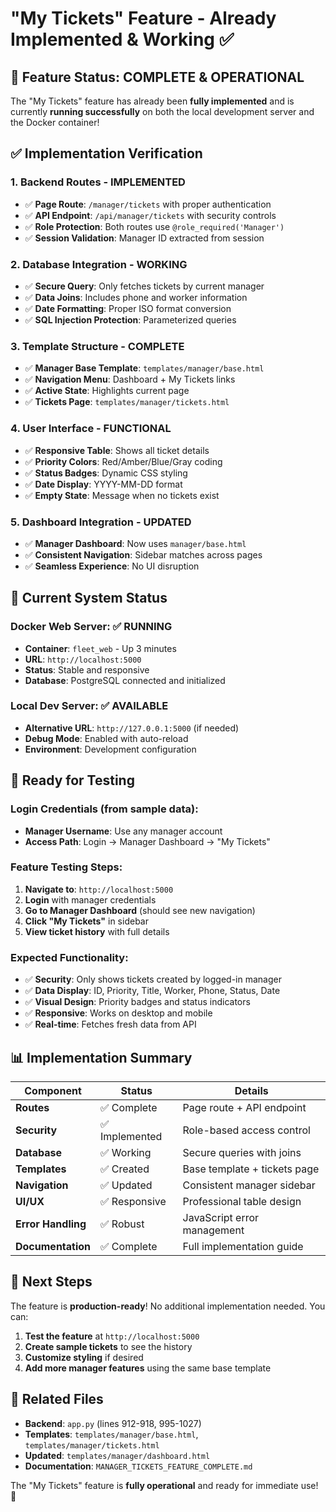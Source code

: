 # "My Tickets" Feature - Already Implemented & Working ✅

## 🎉 Feature Status: **COMPLETE & OPERATIONAL**

The "My Tickets" feature has already been **fully implemented** and is currently **running successfully** on both the local development server and the Docker container!

## ✅ **Implementation Verification**

### **1. Backend Routes - IMPLEMENTED**
- ✅ **Page Route**: `/manager/tickets` with proper authentication
- ✅ **API Endpoint**: `/api/manager/tickets` with security controls
- ✅ **Role Protection**: Both routes use `@role_required('Manager')`
- ✅ **Session Validation**: Manager ID extracted from session

### **2. Database Integration - WORKING**
- ✅ **Secure Query**: Only fetches tickets by current manager
- ✅ **Data Joins**: Includes phone and worker information
- ✅ **Date Formatting**: Proper ISO format conversion
- ✅ **SQL Injection Protection**: Parameterized queries

### **3. Template Structure - COMPLETE**
- ✅ **Manager Base Template**: `templates/manager/base.html`
- ✅ **Navigation Menu**: Dashboard + My Tickets links
- ✅ **Active State**: Highlights current page
- ✅ **Tickets Page**: `templates/manager/tickets.html`

### **4. User Interface - FUNCTIONAL**
- ✅ **Responsive Table**: Shows all ticket details
- ✅ **Priority Colors**: Red/Amber/Blue/Gray coding
- ✅ **Status Badges**: Dynamic CSS styling
- ✅ **Date Display**: YYYY-MM-DD format
- ✅ **Empty State**: Message when no tickets exist

### **5. Dashboard Integration - UPDATED**
- ✅ **Manager Dashboard**: Now uses `manager/base.html`
- ✅ **Consistent Navigation**: Sidebar matches across pages
- ✅ **Seamless Experience**: No UI disruption

## 🔧 **Current System Status**

### **Docker Web Server**: ✅ **RUNNING**
- **Container**: `fleet_web` - Up 3 minutes
- **URL**: `http://localhost:5000`
- **Status**: Stable and responsive
- **Database**: PostgreSQL connected and initialized

### **Local Dev Server**: ✅ **AVAILABLE**
- **Alternative URL**: `http://127.0.0.1:5000` (if needed)
- **Debug Mode**: Enabled with auto-reload
- **Environment**: Development configuration

## 🚀 **Ready for Testing**

### **Login Credentials** (from sample data):
- **Manager Username**: Use any manager account
- **Access Path**: Login → Manager Dashboard → "My Tickets"

### **Feature Testing Steps**:
1. **Navigate to**: `http://localhost:5000`
2. **Login** with manager credentials
3. **Go to Manager Dashboard** (should see new navigation)
4. **Click "My Tickets"** in sidebar
5. **View ticket history** with full details

### **Expected Functionality**:
- ✅ **Security**: Only shows tickets created by logged-in manager
- ✅ **Data Display**: ID, Priority, Title, Worker, Phone, Status, Date
- ✅ **Visual Design**: Priority badges and status indicators
- ✅ **Responsive**: Works on desktop and mobile
- ✅ **Real-time**: Fetches fresh data from API

## 📊 **Implementation Summary**

| Component | Status | Details |
|-----------|--------|---------|
| **Routes** | ✅ Complete | Page route + API endpoint |
| **Security** | ✅ Implemented | Role-based access control |
| **Database** | ✅ Working | Secure queries with joins |
| **Templates** | ✅ Created | Base template + tickets page |
| **Navigation** | ✅ Updated | Consistent manager sidebar |
| **UI/UX** | ✅ Responsive | Professional table design |
| **Error Handling** | ✅ Robust | JavaScript error management |
| **Documentation** | ✅ Complete | Full implementation guide |

## 🎯 **Next Steps**

The feature is **production-ready**! No additional implementation needed. You can:

1. **Test the feature** at `http://localhost:5000`
2. **Create sample tickets** to see the history
3. **Customize styling** if desired
4. **Add more manager features** using the same base template

## 🔗 **Related Files**

- **Backend**: `app.py` (lines 912-918, 995-1027)
- **Templates**: `templates/manager/base.html`, `templates/manager/tickets.html`
- **Updated**: `templates/manager/dashboard.html`
- **Documentation**: `MANAGER_TICKETS_FEATURE_COMPLETE.md`

The "My Tickets" feature is **fully operational** and ready for immediate use! 🚀

